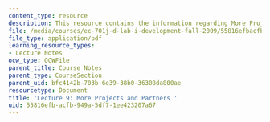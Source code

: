 ```yaml
---
content_type: resource
description: This resource contains the information regarding More Projects and Partners.
file: /media/courses/ec-701j-d-lab-i-development-fall-2009/55816efbacfb949a5df71ee423207a67_MITEC_701JF09_lec09_nb.pdf
file_type: application/pdf
learning_resource_types:
- Lecture Notes
ocw_type: OCWFile
parent_title: Course Notes
parent_type: CourseSection
parent_uid: bfc4142b-703b-6e39-38b0-36308da800ae
resourcetype: Document
title: 'Lecture 9: More Projects and Partners '
uid: 55816efb-acfb-949a-5df7-1ee423207a67
---
```

